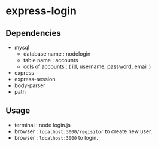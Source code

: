 # express-login

## Dependencies
- mysql
  - database name : nodelogin
  - table name : accounts
  - cols of accounts : ( id, username, password, email )
- express
- express-session
- body-parser
- path

## Usage
- terminal : node login.js
- browser : `localhost:3000/regisitor` to create new user.
- browser : `localhost:3000` to login.
